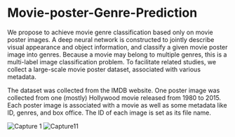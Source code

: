# Movie-poster-Genre-Prediction
We propose to achieve movie genre classification based only on movie poster images. A deep neural network is constructed to jointly describe visual appearance and object information, and classify a given movie poster image into genres. Because a movie may belong to multiple genres, this is a multi-label image classification problem. To facilitate related studies, we collect a large-scale movie poster dataset, associated with various metadata. 

The dataset was collected from the IMDB website. One poster image was collected from one (mostly) Hollywood movie released from 1980 to 2015. Each poster image is associated with a movie as well as some metadata like ID, genres, and box office. The ID of each image is set as its file name.


![Capture 1](https://user-images.githubusercontent.com/67013985/93314991-2288ea80-f828-11ea-8dc8-59d1e4f265ca.PNG)   ![Capture11](https://user-images.githubusercontent.com/67013985/93315013-29176200-f828-11ea-964f-d0dfe4461b09.PNG)




